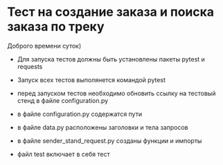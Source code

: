 ﻿# Тест на создание заказа и поиска заказа по треку

Доброго времени суток) 

- Для запуска тестов должны быть установлены пакеты pytest и requests
- Запуск всех тестов выполянется командой pytest
- перед запуском тестов необходимо обновить ссылку на тестовый стенд в файле configuration.py

- в файле configuration.py содержатся пути
- в файле data.py расположены заголовки и тела запросов
- в файле sender_stand_request.py созданы функции и импорты
- файл test включает в себя тест 
